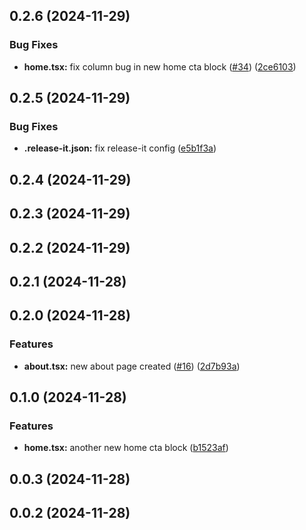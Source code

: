 

## 0.2.6 (2024-11-29)


### Bug Fixes

* **home.tsx:** fix column bug in new home cta block ([#34](https://github.com/thomasm0/release-it-test/issues/34)) ([2ce6103](https://github.com/thomasm0/release-it-test/commit/2ce61032425a0c8e0965a50a3674143fa126114c))

## 0.2.5 (2024-11-29)


### Bug Fixes

* **.release-it.json:** fix release-it config ([e5b1f3a](https://github.com/thomasm0/release-it-test/commit/e5b1f3a6ec386eac6630c97b092a7a1466728321))

## 0.2.4 (2024-11-29)

## 0.2.3 (2024-11-29)

## 0.2.2 (2024-11-29)

## 0.2.1 (2024-11-28)

## 0.2.0 (2024-11-28)


### Features

* **about.tsx:** new about page created ([#16](https://github.com/thomasm0/release-it-test/issues/16)) ([2d7b93a](https://github.com/thomasm0/release-it-test/commit/2d7b93a1a53f8b6b0163ece65d88d990d5b43e42))

## 0.1.0 (2024-11-28)


### Features

* **home.tsx:** another new home cta block ([b1523af](https://github.com/thomasm0/release-it-test/commit/b1523afd76266946b1f84fc86c787f827850bf02))

## 0.0.3 (2024-11-28)

## 0.0.2 (2024-11-28)
